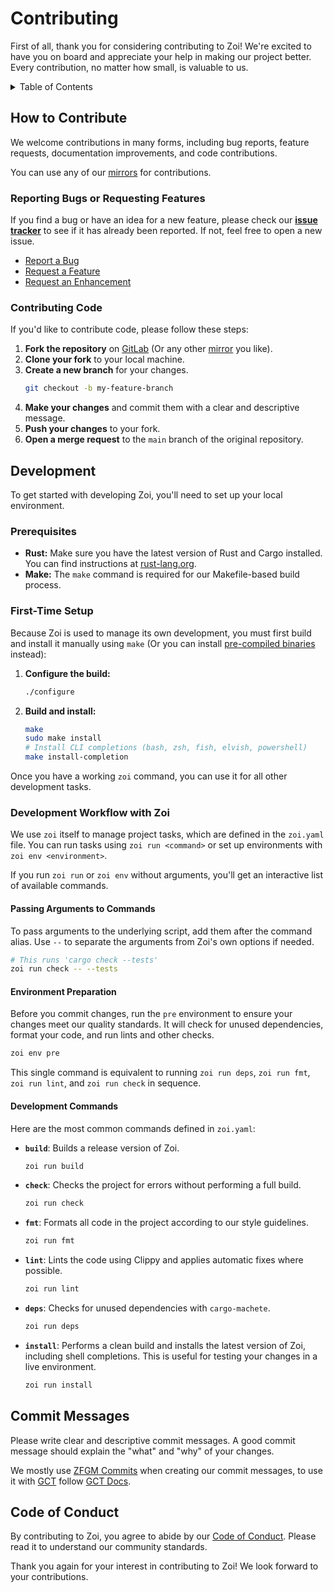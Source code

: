 # Contributing

First of all, thank you for considering contributing to Zoi! We're excited to have you on board and appreciate your help in making our project better. Every contribution, no matter how small, is valuable to us.

<details>
<summary>Table of Contents</summary>

- [How to Contribute](#how-to-contribute)
  - [Reporting Bugs or Requesting Features](#reporting-bugs-or-requesting-features)
  - [Contributing Code](#contributing-code)
- [Development](#development)
  - [Prerequisites](#prerequisites)
  - [First-Time Setup](#first-time-setup)
  - [Development Workflow with Zoi](#development-workflow-with-zoi)
    - [Passing Arguments to Commands](#passing-arguments-to-commands)
    - [Environment Preparation](#environment-preparation)
    - [Development Commands](#development-commands)
- [Commit Messages](#commit-messages)
- [Code of Conduct](#code-of-conduct)

</details>

## How to Contribute

We welcome contributions in many forms, including bug reports, feature requests, documentation improvements, and code contributions.

You can use any of our [mirrors](/README.md#-repositories-mirrors) for contributions.

### Reporting Bugs or Requesting Features

If you find a bug or have an idea for a new feature, please check our [**issue tracker**](https://gitlab.com/Zillowe/Zillwen/Zusty/Zoi/-/issues) to see if it has already been reported. If not, feel free to open a new issue.

- [Report a Bug](https://gitlab.com/Zillowe/Zillwen/Zusty/Zoi/-/issues/new?issuable_template=Bug%20Report)
- [Request a Feature](https://gitlab.com/Zillowe/Zillwen/Zusty/Zoi/-/issues/new?issuable_template=Feature%20Request)
- [Request an Enhancement](https://gitlab.com/Zillowe/Zillwen/Zusty/Zoi/-/issues/new?issuable_template=Enhancement%20Request)

### Contributing Code

If you'd like to contribute code, please follow these steps:

1.  **Fork the repository** on [GitLab](https://gitlab.com/Zillowe/Zillwen/Zusty/Zoi) (Or any other [mirror](/README.md#-repositories-mirrors) you like).
2.  **Clone your fork** to your local machine.
3.  **Create a new branch** for your changes.
    ```sh
    git checkout -b my-feature-branch
    ```
4.  **Make your changes** and commit them with a clear and descriptive message.
5.  **Push your changes** to your fork.
6.  **Open a merge request** to the `main` branch of the original repository.

## Development

To get started with developing Zoi, you'll need to set up your local environment.

### Prerequisites

- **Rust:** Make sure you have the latest version of Rust and Cargo installed. You can find instructions at [rust-lang.org](https://www.rust-lang.org/tools/install).
- **Make:** The `make` command is required for our Makefile-based build process.

### First-Time Setup

Because Zoi is used to manage its own development, you must first build and install it manually using `make` (Or you can install [pre-compiled binaries](/README.md#-installation) instead):

1.  **Configure the build:**
    ```sh
    ./configure
    ```
2.  **Build and install:**
    ```sh
    make
    sudo make install
    # Install CLI completions (bash, zsh, fish, elvish, powershell)
    make install-completion
    ```

Once you have a working `zoi` command, you can use it for all other development tasks.

### Development Workflow with Zoi

We use `zoi` itself to manage project tasks, which are defined in the `zoi.yaml` file. You can run tasks using `zoi run <command>` or set up environments with `zoi env <environment>`.

If you run `zoi run` or `zoi env` without arguments, you'll get an interactive list of available commands.

#### Passing Arguments to Commands

To pass arguments to the underlying script, add them after the command alias. Use `--` to separate the arguments from Zoi's own options if needed.

```sh
# This runs 'cargo check --tests'
zoi run check -- --tests
```

#### Environment Preparation

Before you commit changes, run the `pre` environment to ensure your changes meet our quality standards. It will check for unused dependencies, format your code, and run lints and other checks.

```sh
zoi env pre
```

This single command is equivalent to running `zoi run deps`, `zoi run fmt`, `zoi run lint`, and `zoi run check` in sequence.

#### Development Commands

Here are the most common commands defined in `zoi.yaml`:

- **`build`**: Builds a release version of Zoi.

  ```sh
  zoi run build
  ```

- **`check`**: Checks the project for errors without performing a full build.

  ```sh
  zoi run check
  ```

- **`fmt`**: Formats all code in the project according to our style guidelines.

  ```sh
  zoi run fmt
  ```

- **`lint`**: Lints the code using Clippy and applies automatic fixes where possible.

  ```sh
  zoi run lint
  ```

- **`deps`**: Checks for unused dependencies with `cargo-machete`.

  ```sh
  zoi run deps
  ```

- **`install`**: Performs a clean build and installs the latest version of Zoi, including shell completions. This is useful for testing your changes in a live environment.
  ```sh
  zoi run install
  ```

## Commit Messages

Please write clear and descriptive commit messages. A good commit message should explain the "what" and "why" of your changes.

We mostly use [ZFGM Commits](https://zillowe.qzz.io/docs/methods/zfgm/commits) when creating our commit messages, to use it with [GCT](https://gitlab.com/Zillowe/Zillwen/Zusty/GCT) follow [GCT Docs](https://zillowe.qzz.io/docs/zds/gct).

## Code of Conduct

By contributing to Zoi, you agree to abide by our [Code of Conduct](./CODE_OF_CONDUCT.md). Please read it to understand our community standards.

Thank you again for your interest in contributing to Zoi! We look forward to your contributions.
